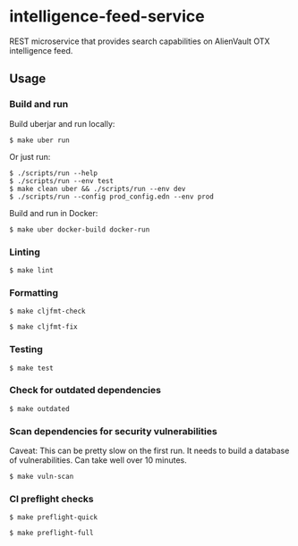 # intelligence-feed-service

REST microservice that provides search capabilities on AlienVault OTX intelligence feed.

## Usage

### Build and run

Build uberjar and run locally:
```
$ make uber run
```

Or just run:
```
$ ./scripts/run --help
$ ./scripts/run --env test
$ make clean uber && ./scripts/run --env dev
$ ./scripts/run --config prod_config.edn --env prod
```

Build and run in Docker:
```
$ make uber docker-build docker-run
```

### Linting

```
$ make lint
```

### Formatting

```
$ make cljfmt-check
```

```
$ make cljfmt-fix
```

### Testing

```
$ make test
```

### Check for outdated dependencies

```
$ make outdated
```

### Scan dependencies for security vulnerabilities

Caveat:  This can be pretty slow on the first run.  It needs to
build a database of vulnerabilities.  Can take well over 10 minutes.

```
$ make vuln-scan
```

### CI preflight checks

```
$ make preflight-quick
```

```
$ make preflight-full
```

